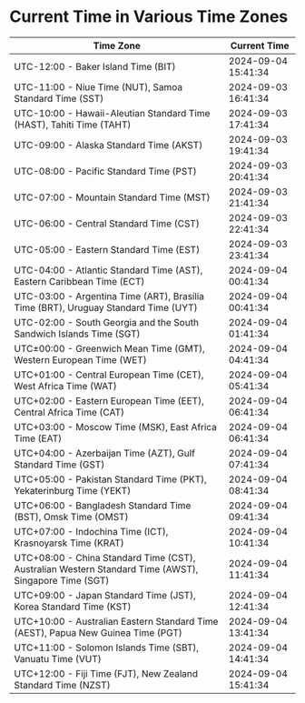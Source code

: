 # Current Time in Various Time Zones

| Time Zone | Current Time |
|-----------|--------------|
| UTC-12:00 - Baker Island Time (BIT) | 2024-09-04 15:41:34 |
| UTC-11:00 - Niue Time (NUT), Samoa Standard Time (SST) | 2024-09-03 16:41:34 |
| UTC-10:00 - Hawaii-Aleutian Standard Time (HAST), Tahiti Time (TAHT) | 2024-09-03 17:41:34 |
| UTC-09:00 - Alaska Standard Time (AKST) | 2024-09-03 19:41:34 |
| UTC-08:00 - Pacific Standard Time (PST) | 2024-09-03 20:41:34 |
| UTC-07:00 - Mountain Standard Time (MST) | 2024-09-03 21:41:34 |
| UTC-06:00 - Central Standard Time (CST) | 2024-09-03 22:41:34 |
| UTC-05:00 - Eastern Standard Time (EST) | 2024-09-03 23:41:34 |
| UTC-04:00 - Atlantic Standard Time (AST), Eastern Caribbean Time (ECT) | 2024-09-04 00:41:34 |
| UTC-03:00 - Argentina Time (ART), Brasília Time (BRT), Uruguay Standard Time (UYT) | 2024-09-04 00:41:34 |
| UTC-02:00 - South Georgia and the South Sandwich Islands Time (SGT) | 2024-09-04 01:41:34 |
| UTC±00:00 - Greenwich Mean Time (GMT), Western European Time (WET) | 2024-09-04 04:41:34 |
| UTC+01:00 - Central European Time (CET), West Africa Time (WAT) | 2024-09-04 05:41:34 |
| UTC+02:00 - Eastern European Time (EET), Central Africa Time (CAT) | 2024-09-04 06:41:34 |
| UTC+03:00 - Moscow Time (MSK), East Africa Time (EAT) | 2024-09-04 06:41:34 |
| UTC+04:00 - Azerbaijan Time (AZT), Gulf Standard Time (GST) | 2024-09-04 07:41:34 |
| UTC+05:00 - Pakistan Standard Time (PKT), Yekaterinburg Time (YEKT) | 2024-09-04 08:41:34 |
| UTC+06:00 - Bangladesh Standard Time (BST), Omsk Time (OMST) | 2024-09-04 09:41:34 |
| UTC+07:00 - Indochina Time (ICT), Krasnoyarsk Time (KRAT) | 2024-09-04 10:41:34 |
| UTC+08:00 - China Standard Time (CST), Australian Western Standard Time (AWST), Singapore Time (SGT) | 2024-09-04 11:41:34 |
| UTC+09:00 - Japan Standard Time (JST), Korea Standard Time (KST) | 2024-09-04 12:41:34 |
| UTC+10:00 - Australian Eastern Standard Time (AEST), Papua New Guinea Time (PGT) | 2024-09-04 13:41:34 |
| UTC+11:00 - Solomon Islands Time (SBT), Vanuatu Time (VUT) | 2024-09-04 14:41:34 |
| UTC+12:00 - Fiji Time (FJT), New Zealand Standard Time (NZST) | 2024-09-04 15:41:34 |
